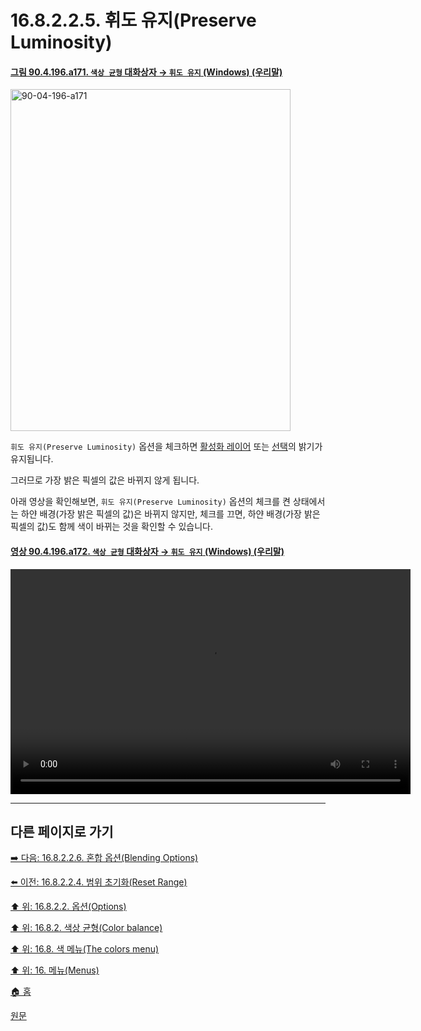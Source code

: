 # 16.8.2.2.5. 휘도 유지(Preserve Luminosity)

<a id="90-04-196-a171"></a>

#### [그림 90.4.196.a171. `색상 균형` 대화상자 → `휘도 유지` (Windows) (우리말)](./90-04-0196-color_balance.md#90-04-196-a171)
<img width="448" height="547" alt="90-04-196-a171" src="https://github.com/user-attachments/assets/9bda1c5a-1c09-4978-ba8b-0377dba5d880" />

`휘도 유지(Preserve Luminosity)` 옵션을 체크하면 [활성화 레이어](./19-glossaryx-active_layer.md) 또는 [선택](./19-glossaryx-selection.md)의 밝기가 유지됩니다.

그러므로 가장 밝은 픽셀의 값은 바뀌지 않게 됩니다.

아래 영상을 확인해보면, `휘도 유지(Preserve Luminosity)` 옵션의 체크를 켠 상태에서는 하얀 배경(가장 밝은 픽셀의 값)은 바뀌지 않지만, 체크를 끄면, 하얀 배경(가장 밝은 픽셀의 값)도 함께 색이 바뀌는 것을 확인할 수 있습니다.

<a id="90-04-196-a172"></a>

#### [영상 90.4.196.a172. `색상 균형` 대화상자 → `휘도 유지` (Windows) (우리말)](./90-04-0196-color_balance.md#90-04-196-a172)
<video controls="controls" width="640" height="360" src="https://github.com/user-attachments/assets/b18e8ac6-784c-4aa3-ab41-5ad91e799947"></video>

***

## 다른 페이지로 가기

[➡️ 다음: 16.8.2.2.6. 혼합 옵션(Blending Options)](./16-08-02-02-06-blending_options.md)

[⬅️ 이전: 16.8.2.2.4. 범위 초기화(Reset Range)](./16-08-02-02-04-reset_range.md)

[⬆️ 위: 16.8.2.2. 옵션(Options)](./16-08-02-02-00-options.md)

[⬆️ 위: 16.8.2. 색상 균형(Color balance)](./16-08-02-00-color-balance.md)

[⬆️ 위: 16.8. 색 메뉴(The colors menu)](./16-08-00-the-colors-menu.md)

[⬆️ 위: 16. 메뉴(Menus)](./16-00-menus.md)

[🏠 홈](./00-home.md)

[원문](https://docs.gimp.org/2.10/ko/gimp-tool-color-balance.html#idm30602)